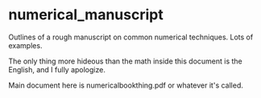 # numerical_manuscript
Outlines of a rough manuscript on common numerical techniques. Lots of examples.

The only thing more hideous than the math inside this document is the English, and I fully apologize.

Main document here is numericalbookthing.pdf or whatever it's called.
